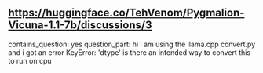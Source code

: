 ## https://huggingface.co/TehVenom/Pygmalion-Vicuna-1.1-7b/discussions/3

contains_question: yes
question_part: hi i am using the llama.cpp convert.py and i got an error KeyError: 'dtype' is there an intended way to convert this to run on cpu